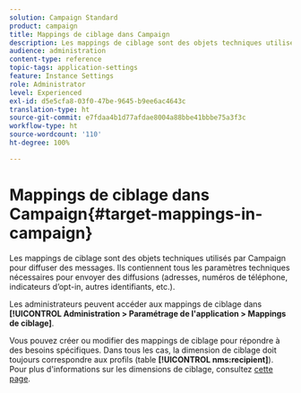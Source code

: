 ```yaml
---
solution: Campaign Standard
product: campaign
title: Mappings de ciblage dans Campaign
description: Les mappings de ciblage sont des objets techniques utilisés par Campaign pour diffuser des messages. Ils contiennent tous les paramètres techniques nécessaires pour envoyer des diffusions.
audience: administration
content-type: reference
topic-tags: application-settings
feature: Instance Settings
role: Administrator
level: Experienced
exl-id: d5e5cfa8-03f0-47be-9645-b9ee6ac4643c
translation-type: ht
source-git-commit: e7fdaa4b1d77afdae8004a88bbe41bbbe75a3f3c
workflow-type: ht
source-wordcount: '110'
ht-degree: 100%

---
```


# Mappings de ciblage dans Campaign{#target-mappings-in-campaign}

Les mappings de ciblage sont des objets techniques utilisés par Campaign pour diffuser des messages. Ils contiennent tous les paramètres techniques nécessaires pour envoyer des diffusions (adresses, numéros de téléphone, indicateurs d’opt-in, autres identifiants, etc.).

Les administrateurs peuvent accéder aux mappings de ciblage dans **[!UICONTROL Administration > Paramétrage de l&#39;application > Mappings de ciblage]**.

Vous pouvez créer ou modifier des mappings de ciblage pour répondre à des besoins spécifiques. Dans tous les cas, la dimension de ciblage doit toujours correspondre aux profils (table **[!UICONTROL nms:recipient]**). Pour plus d&#39;informations sur les dimensions de ciblage, consultez [cette page](../../automating/using/query.md#targeting-dimensions-and-resources).
